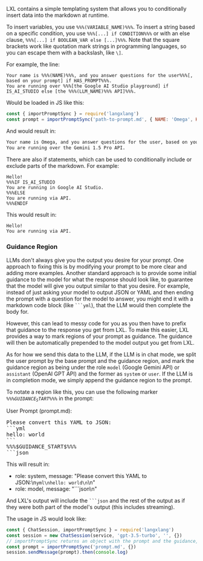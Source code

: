 LXL contains a simple templating system that allows you to conditionally insert data into the markdown at runtime.

To insert variables, you use `%%%(VARIABLE_NAME)%%%`. To insert a string based on a specific condition, you use ```%%%[...] if CONDITION%%%``` or with an else clause, ```%%%[...] if BOOLEAN_VAR else [...]%%%```. Note that the square brackets work like quotation mark strings in programming languages, so you can escape them with a backslash, like `\]`.

For example, the line:
```
Your name is %%%(NAME)%%%, and you answer questions for the user%%%[, based on your prompt] if HAS_PROMPT%%%.
You are running over %%%[the Google AI Studio playground] if IS_AI_STUDIO else [the %%%(LLM_NAME)%%% API]%%%.
```

Would be loaded in JS like this:
```js
const { importPromptSync } = require('langxlang')
const prompt = importPromptSync('path-to-prompt.md', { NAME: 'Omega', HAS_PROMPT: true, IS_AI_STUDIO: false, LLM_NAME: 'Gemini 1.5 Pro' })
```

And would result in:
```md
Your name is Omega, and you answer questions for the user, based on your prompt.
You are running over the Gemini 1.5 Pro API.
```

There are also if statements, which can be used to conditionally include or exclude parts of the markdown. For example:
```
Hello!
%%%IF IS_AI_STUDIO
You are running in Google AI Studio.
%%%ELSE
You are running via API.
%%%ENDIF
```

This would result in:
```md
Hello!
You are running via API.
```

### Guidance Region

LLMs don't always give you the output you desire for your prompt. One approach to fixing
this is by modifying your prompt to be more clear and adding more examples.
Another standard approach is to provide some initial guidance to the model for what the response 
should look like, to guarantee that the model will give you output similar to that you desire.
For example, instead of just asking your model to output JSON or YAML and then
ending the prompt with a question for the model to answer, you might end it with
a markdown code block (like <code>```yml</code>), that the LLM would then complete the
body for.

However, this can lead to messy code for you as you then have to prefix that guidance
to the response you get from LXL. To make this easier, LXL provides a way to mark
regions of your prompt as guidance. The guidance will then be automatically prepended
to the model output you get from LXL. 

As for how we send this data to the LLM, if the LLM is in chat mode, we split the user prompt
by the base prompt and the guidance region, and mark the guidance region as being under
the role `model` (Google Gemini API) or `assistant` (OpenAI GPT API) and the former as `system` or `user`.
If the LLM is in completion mode, we simply append the guidance region to the prompt.

To notate a region like this, you can use the following marker <code>%%%$GUIDANCE_START$%%%</code> in the prompt:

User Prompt (prompt.md):
<pre>
Please convert this YAML to JSON:
```yml
hello: world
```
%%%$GUIDANCE_START$%%%
```json
</pre>

This will result in:
- role: system, message: "Please convert this YAML to JSON:\n```yml\nhello: world\n```\n"
- role: model, message: "```json\n"

And LXL's output will include the <code>```json</code> and the rest of the output as if they were both part of the model's output (this includes streaming).

The usage in JS would look like:
```js
const { ChatSession, importPromptSync } = require('langxlang')
const session = new ChatSession(service, 'gpt-3.5-turbo', '', {})
// importPromptSync returns an object with the prompt and the guidance, that can be passed to sendMessage
const prompt = importPromptSync('prompt.md', {})
session.sendMessage(prompt).then(console.log)
```